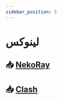 ```yaml
---
sidebar_position: 5
---
```


# لینوکس

## 📥 [NekoRay](https://github.com/MatsuriDayo/nekoray/releases)

## 📥 [Clash](https://github.com/Dreamacro/clash/releases)
